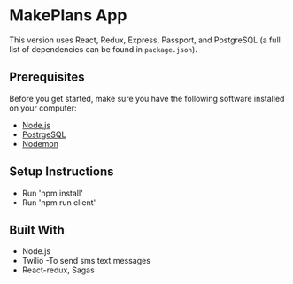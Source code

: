 # MakePlans App
This version uses React, Redux, Express, Passport, and PostgreSQL (a full list of dependencies can be found in `package.json`).


## Prerequisites

Before you get started, make sure you have the following software installed on your computer:

- [Node.js](https://nodejs.org/en/)
- [PostrgeSQL](https://www.postgresql.org/)
- [Nodemon](https://nodemon.io/)

## Setup Instructions

* Run 'npm install'
* Run 'npm run client'

## Built With
- Node.js
- Twilio -To send sms text messages
- React-redux, Sagas




